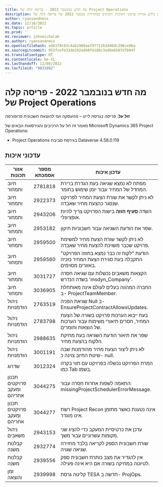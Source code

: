 ```yaml
---
title: מה חדש בנובמבר 2022 - פריסה קלה של Project Operations
description: מאמר זה מספק מידע אודות עדכוני האיכות הזמינים במהדורת נובמבר 2022 של פריסה קלה של Microsoft Dynamics 365 Project Operations.
author: ryansandness
ms.date: 12/16/2022
ms.topic: article
ms.prod: ''
ms.reviewer: johnmichalak
ms.author: ryansandness
ms.openlocfilehash: ed61f8c03c4ab1960aaf97712b3d46dc298ce96a
ms.sourcegitcommit: 952fcefe33de192ad48f4108c3adbe658fd7b94f
ms.translationtype: HT
ms.contentlocale: he-IL
ms.lasthandoff: 12/08/2022
ms.locfileid: "9831092"
---
```

# <a name="whats-new-november-2022---project-operations-lite-deployment"></a>מה חדש בנובמבר 2022 - פריסה קלה של Project Operations

_**חל על**: פריסה בגרסת לייט – מהעסקה ועד להוצאת חשבונית פרופורמה_

מאמר זה חל על הרכיבים והגירסאות הבאים של Microsoft Dynamics 365 Project Operations:

- Project Operations בגירסת סביבת Dataverse 4.58.0.119


## <a name="quality-updates"></a>עדכוני איכות

| אזור תכונות | מספר אסמכתא | עדכון איכות |
| --- | --- | --- |
| חיוב ותמחור | 2781818 | מפתח לא נמצא שגיאה בעת הגדרת ברירת המחדל של המחיר עבור יומן שימוש בחומר. |
| חיוב ותמחור | 2922373 | לא ניתן לקשר את שורת הצעת המחיר לפרויקט שנסגר כהצעת מחיר שאבדה. |
| חיוב ותמחור | 2943206 | השדה **סעיף חוזה**  בישות הפרויקט צריך להיות אופציונלי. |
| חיוב ותמחור | 2953182 | שפר את הודעת השגיאה עבור חשבוניות תיקון.|
| חיוב ותמחור | 2959500 | לא ניתן לקשר שורת הצעת מחיר למשימת פרויקט שכבר משויכת להצעת מחיר שאבדה.|
| חיוב ותמחור | 2959560 | הודעת "לקוח זה כבר נמצא בחוזה הפרויקט" התקבלה בעת סגירת הצעת המחיר כזכיה באזורים מסוימים. |
| חיוב ותמחור | 3031727 | הקצאות משאבים נכשלות עם שגיאה חסרה בשדה הנדרש 'msdyn_Company'. |
| חיוב ותמחור | 3036905 | החברה המהווה בעלים לעולם אינה מאותחלת ב- ProjectTeamMember. |
| ניהול הזדמנויות | 2763519 | שגיאת הפניה Null ב-EnsureProjectContractAllowsUpdates. |
| ניהול הזדמנויות | 2783798 | בעת ייבוא הערכות פרויקט בשורה של הצעת המחיר, חסרים תיאורי משימות עבור הערכות של הוצאות וחומרים.|
| ניהול הזדמנויות | 2988635 | שפר את תיאור הודעת השגיאה בעת מחיקת הלקוח בהצעת מחיר. |
| ניהול הזדמנויות | 3001191 | לא ניתן ליצור הצעת מחיר מהזדמנות שבה שיטת החיוב צוינה כ- null. |
| שדרוג | 3012324 | המרת הפרויקט נכשלה בפרויקט עם תווי בקרה כמו Tab בשמו. || ‏‫תכנון פרויקטים ומעקב אחריהם | 2790384 | הזמן הקצוב של OperationSet שבהמתנה קצר מדי. |
| ‏‫תכנון פרויקטים ומעקב אחריהם | 3044275 | התאמה לשפות אחרות חסרה עבור: missingProjectSchedulerErrorMessage. |
| ‏‫תכנון פרויקטים ומעקב אחריהם | 3044277 | רשת Project Recon אינה נטענת כאשר מתזמן אינו מוגדר.|
| ניהול משאבים | 2943153 | עדכן את כרטיסיית המעקב כדי להציג שני מקומות עשרוניים עבור משך.|
| קבלנות משנה | 2932774 | שורת חשבונית הספק לקריאה בלבד מחזירה שגיאה שגויה. |
| קבלנות משנה | 2939556 | אין להגדיר את מצב כותרת חשבונית ספק לטיוטה במחיקה בשורה אם היא אינה פעילה. |
| זמן והוצאה | 2939998 | קליטה גרסת TESA חדשה ב- ProjOps. |

